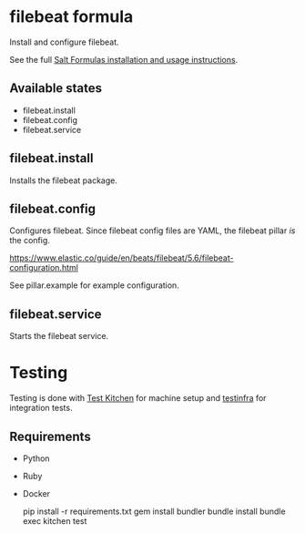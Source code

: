 # filebeat formula
Install and configure filebeat.

See the full [Salt Formulas installation and usage instructions](http://docs.saltstack.com/en/latest/topics/development/conventions/formulas.html).

## Available states

* filebeat.install
* filebeat.config
* filebeat.service

## filebeat.install

Installs the filebeat package.

## filebeat.config

Configures filebeat. Since filebeat config files are YAML, the filebeat pillar _is_ the config.

https://www.elastic.co/guide/en/beats/filebeat/5.6/filebeat-configuration.html

See pillar.example for example configuration.

## filebeat.service

Starts the filebeat service.

Testing
=======

Testing is done with [Test Kitchen](http://kitchen.ci/)
for machine setup and [testinfra](https://testinfra.readthedocs.io/en/latest/)
for integration tests.

Requirements
------------

* Python
* Ruby
* Docker

    pip install -r requirements.txt
    gem install bundler
    bundle install
    bundle exec kitchen test
